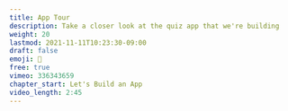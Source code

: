 ```yaml
---
title: App Tour
description: Take a closer look at the quiz app that we're building
weight: 20
lastmod: 2021-11-11T10:23:30-09:00
draft: false
emoji: 🎫
free: true
vimeo: 336343659
chapter_start: Let's Build an App
video_length: 2:45
---
```

